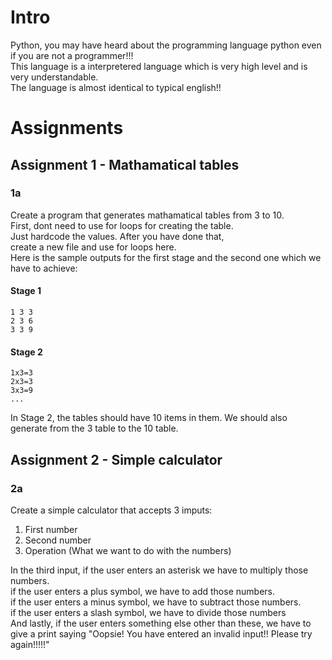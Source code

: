 # Intro
Python, you may have heard about the programming language python even if you are not a programmer!!!   
This language is a interpretered language which is very high level and is very understandable.    
The language is almost identical to typical english!! 

# Assignments

## Assignment 1 - Mathamatical tables
### 1a 
Create a program that generates mathamatical tables from 3 to 10.                                                            
First, dont need to use for loops for creating the table.                   
Just hardcode the values. After you have done that,    
create a new file and use for loops here.                       
Here is the sample outputs for the first stage and the second one which we have to achieve:    
#### Stage 1
```
1 3 3 
2 3 6 
3 3 9
```
#### Stage 2 
```
1x3=3 
2x3=3
3x3=9
...
```

In Stage 2, the tables should have 10 items in them. We should also generate from the 3 table to the 10 table.

## Assignment 2 - Simple calculator
### 2a
Create a simple calculator that accepts 3 imputs:   
1. First number    
2. Second number                                    
3. Operation (What we want to do with the numbers)                              

In the third input, if the user enters an asterisk we have to multiply those numbers.               
if the user enters a plus symbol, we have to add those numbers.                                     
if the user enters a minus symbol, we have to subtract those numbers.                               
if the user enters a slash symbol, we have to divide those numbers                        
And lastly, if the user enters something else other than these, we have to give a print saying "Oopsie! You have entered an invalid input!! Please try again!!!!!"




